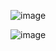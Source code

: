 
![image](https://github.com/Emiliano-repo/entrega/assets/128517938/d6fc6726-fb41-43bd-8ff8-6194561605fe)

![image](https://github.com/Emiliano-repo/entrega/assets/128517938/174e307e-5cda-4ca0-af5d-b61c3fe7cf11)
